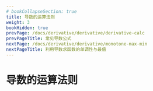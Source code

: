 ```yaml
---
# bookCollapseSection: true
title: 导数的运算法则
weight: 3
bookHidden: true
prevPage: /docs/derivative/derivative/derivative-calc
prevPageTitle: 常见导数公式
nextPage: /docs/derivative/derivative/monotone-max-min
nextPageTitle: 利用导数求函数的单调性与最值
---
```


# 导数的运算法则

